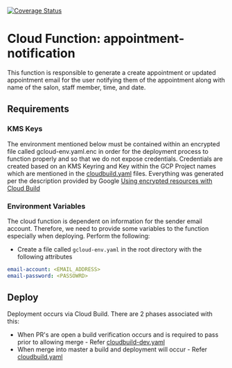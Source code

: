[![Coverage Status](https://coveralls.io/repos/github/bookit-app/welcome-email-function/badge.svg?branch=master)](https://coveralls.io/github/bookit-app/welcome-email-function?branch=master)

# Cloud Function: appointment-notification

This function is responsible to generate a create appointment or updated appointment email for the user notifying them of the appointment along with name of the salon, staff member, time, and date.

## Requirements

### KMS Keys

The environment mentioned below must be contained within an encrypted file called gcloud-env.yaml.enc in order for the deployment process to function properly and so that we do not expose credentials. Credentials are created based on an KMS Keyring and Key within the GCP Project names which are mentioned in the [cloudbuild.yaml](/cloudbuild.yaml) files. Everything was generated per the description provided by Google [Using encrypted resources with Cloud Build](https://cloud.google.com/cloud-build/docs/securing-builds/use-encrypted-secrets-credentials?authuser=1)

### Environment Variables

The cloud function is dependent on information for the sender email account. Therefore, we need to provide some variables to the function especially when deploying. Perform the following:

* Create a file called `gcloud-env.yaml` in the root directory with the following attributes

```yaml
email-account: <EMAIL_ADDRESS>
email-password: <PASSOWRD>
```


## Deploy

Deployment occurs via Cloud Build. There are 2 phases associated with this:

- When PR's are open a build verification occurs and is required to pass prior to allowing merge - Refer [cloudbuild-dev.yaml](/cloudbuild-dev.yaml)
- When merge into master a build and deployment will occur - Refer [cloudbuild.yaml](/cloudbuild.yaml)

